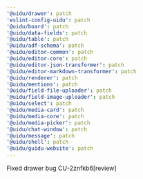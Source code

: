 ```yaml
---
'@uidu/drawer': patch
'eslint-config-uidu': patch
'@uidu/board': patch
'@uidu/data-fields': patch
'@uidu/table': patch
'@uidu/adf-schema': patch
'@uidu/editor-common': patch
'@uidu/editor-core': patch
'@uidu/editor-json-transformer': patch
'@uidu/editor-markdown-transformer': patch
'@uidu/renderer': patch
'@uidu/mentions': patch
'@uidu/field-file-uploader': patch
'@uidu/field-image-uploader': patch
'@uidu/select': patch
'@uidu/media-card': patch
'@uidu/media-core': patch
'@uidu/media-picker': patch
'@uidu/chat-window': patch
'@uidu/message': patch
'@uidu/shell': patch
'@uidu/guidu-website': patch
---
```


Fixed drawer bug CU-2znfkb6[review]
